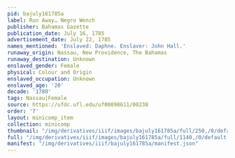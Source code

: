 ```yaml
---
pid: bajuly161785a
label: Run Away… Negro Wench
publisher: Bahamas Gazette
publication_date: July 16, 1785
advertisement_date: July 22, 1785
names_mentioned: 'Enslaved: Daphne. Enslaver: John Hall.'
runaway_origin: Nassau, New Providence, The Bahamas
runaway_destination: Unknown
enslaved_gender: Female
physical: Colour and Origin
enslaved_occupation: Unknown
enslaved_age: '20'
decade: '1780'
tags: Nassau|Female
source: https://ufdc.ufl.edu/uf00098611/00238
order: '7'
layout: minicomp_item
collection: minicomp
thumbnail: "/img/derivatives/iiif/images/bajuly161785a/full/250,/0/default.jpg"
full: "/img/derivatives/iiif/images/bajuly161785a/full/1140,/0/default.jpg"
manifest: "/img/derivatives/iiif/bajuly161785a/manifest.json"
---
```

